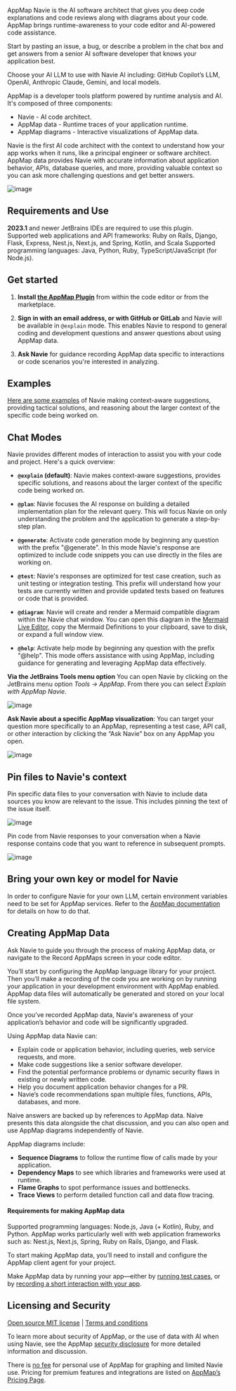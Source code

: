 AppMap Navie is the AI software architect that gives you deep code explanations and code reviews along with diagrams
about your code. AppMap brings runtime-awareness to your code editor and AI-powered code assistance.

Start by pasting an issue, a bug, or describe a problem in the chat box and get answers from a senior AI software
developer that knows your application best.

Choose your AI LLM to use with Navie AI including: GitHub Copilot’s LLM, OpenAI, Anthropic Claude, Gemini, and local
models.

AppMap is a developer tools platform powered by runtime analysis and AI. It's composed of three components:

* Navie - AI code architect.
* AppMap data - Runtime traces of your application runtime.
* AppMap diagrams - Interactive visualizations of AppMap data.

Navie is the first AI code architect with the context to understand how your app works when it runs, like a principal
engineer or software architect. AppMap data provides Navie with accurate information about application behavior, APIs,
database queries, and more, providing valuable context so you can ask more challenging questions and get better answers.

![image](https://appmap.io/assets/img/appmap-navie-intellij-screenshot.png)

## Requirements and Use

**2023.1** and newer JetBrains IDEs are required to use this plugin.  
Supported web applications and API frameworks: Ruby on Rails, Django, Flask, Express, Nest.js, Next.js, and Spring,
Kotlin, and Scala
Supported programming languages: Java, Python, Ruby, TypeScript/JavaScript (for Node.js).

## Get started

1. **Install [the AppMap Plugin](https://plugins.jetbrains.com/plugin/16701-appmap)** from within the code editor or
   from the marketplace.

2. **Sign in with an email address, or with GitHub or GitLab** and Navie will be available in `@explain` mode. This
   enables Navie to respond to general coding and development questions and answer questions about using AppMap data.

3. **Ask Navie** for guidance recording AppMap data specific to interactions or code scenarios you're interested in
   analyzing.

## Examples

[Here are some examples](https://appmap.io/product/examples/navie) of Navie making context-aware suggestions, providing
tactical solutions, and reasoning about the larger context of the specific code being worked on.

## Chat Modes

Navie provides different modes of interaction to assist you with your code and project. Here's a quick overview:

- **`@explain` (default)**: Navie makes context-aware suggestions, provides specific solutions, and reasons about the
  larger context of the specific code being worked on.

- **`@plan`**: Navie focuses the AI response on building a detailed implementation plan for the relevant query. This
  will focus Navie on only understanding the problem and the application to generate a step-by-step plan.

- **`@generate`**: Activate code generation mode by beginning any question with the prefix "@generate". In this mode
  Navie's response are optimized to include code snippets you can use directly in the files are working on.

- **`@test`**: Navie's responses are optimized for test case creation, such as unit testing or integration testing. This
  prefix will understand how your tests are currently written and provide updated tests based on features or code that
  is provided.

- **`@diagram`**:  Navie will create and render a Mermaid compatible diagram within the Navie chat window. You can open
  this diagram in the [Mermaid Live Editor](https://mermaid.live), copy the Mermaid Definitions to your clipboard, save
  to disk, or expand a full window view.

- **`@help`**: Activate help mode by beginning any question with the prefix "@help". This mode offers assistance with
  using AppMap, including guidance for generating and leveraging AppMap data effectively.

**Via the JetBrains Tools menu option**
You can open Navie by clicking on the JetBrains menu option *Tools -> AppMap*. From there you can select *Explain with
AppMap Navie*.

![image](https://appmap.io/assets/img/product/tools-appmap-vscode.png)

**Ask Navie about a specific AppMap visualization**: You can target your question more specifically to an AppMap,
representing a test case, API call, or other interaction by clicking the “Ask Navie” box on any AppMap you open.

![image](https://appmap.io/assets/img/product/ask-navie-about-a-map.png)

## Pin files to Navie's context

Pin specific data files to your conversation with Navie to include data sources you know are relevant to the issue. This
includes pinning the text of the issue itself.

![image](https://appmap.io/assets/img/pinned-context.png)

Pin code from Navie responses to your conversation when a Navie response contains code that you want to reference in
subsequent prompts.

![image](https://appmap.io/assets/img/pin-from-response.png)

## Bring your own key or model for Navie

In order to configure Navie for your own LLM, certain environment variables need to be set for AppMap services. Refer to
the [AppMap documentation](https://appmap.io/docs/navie/bring-your-own-model.html) for details on how to do that.

## Creating AppMap Data

Ask Navie to guide you through the process of making AppMap data, or navigate to the Record AppMaps screen in your code
editor.

You’ll start by configuring the AppMap language library for your project. Then you’ll make a recording of the code you
are working on by running your application in your development environment with AppMap enabled. AppMap data files will
automatically be generated and stored on your local file system.

Once you’ve recorded AppMap data, Navie's awareness of your application’s behavior and code will be significantly
upgraded.

Using AppMap data Navie can:

* Explain code or application behavior, including queries, web service requests, and more.
* Make code suggestions like a senior software developer.
* Find the potential performance problems or dynamic security flaws in existing or newly written code.
* Help you document application behavior changes for a PR.
* Navie’s code recommendations span multiple files, functions, APIs, databases, and more.

Naive answers are backed up by references to AppMap data. Naive presents this data alongside the chat discussion, and
you can also open and use AppMap diagrams independently of Navie.

AppMap diagrams include:

* **Sequence Diagrams** to follow the runtime flow of calls made by your application.
* **Dependency Maps** to see which libraries and frameworks were used at runtime.
* **Flame Graphs** to spot performance issues and bottlenecks.
* **Trace Views** to perform detailed function call and data flow tracing.

#### Requirements for making AppMap data

Supported programming languages: Node.js, Java (+ Kotlin), Ruby, and Python.
AppMap works particularly well with web application frameworks such as: Nest.js, Next.js, Spring, Ruby on Rails, Django,
and Flask.

To start making AppMap data, you’ll need to install and configure the AppMap client agent for your project.

Make AppMap data by running your app—either
by [running test cases](https://appmap.io/docs/recording-methods.html#recording-test-cases), or
by [recording a short interaction with your app](https://appmap.io/docs/recording-methods.html#remote-recording).

## Licensing and Security

[Open source MIT license](https://github.com/getappmap/appmap-intellij-plugin/blob/develop/LICENSE)  |  [Terms and conditions](https://appmap.io/community/terms-and-conditions.html)

To learn more about security of AppMap, or the use of data with AI when using Navie, see the
AppMap [security disclosure](https://appmap.io/security) for more detailed information and discussion.

There is [no fee](https://appmap.io/pricing) for personal use of AppMap for graphing and limited Navie use. Pricing for
premium features and integrations are listed on [AppMap’s Pricing Page](https://appmap.io/pricing).